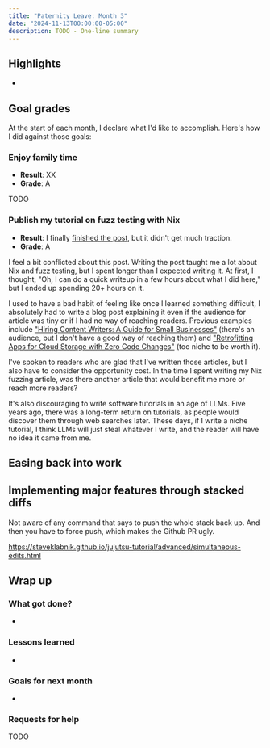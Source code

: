 ```yaml
---
title: "Paternity Leave: Month 3"
date: "2024-11-13T00:00:00-05:00"
description: TODO - One-line summary
---
```


## Highlights

-

## Goal grades

At the start of each month, I declare what I'd like to accomplish. Here's how I did against those goals:

### Enjoy family time

- **Result**: XX
- **Grade**: A

TODO

### Publish my tutorial on fuzz testing with Nix

- **Result**: I finally [finished the post](/nix-fuzz-testing-1/), but it didn't get much traction.
- **Grade**: A

I feel a bit conflicted about this post. Writing the post taught me a lot about Nix and fuzz testing, but I spent longer than I expected writing it. At first, I thought, "Oh, I can do a quick writeup in a few hours about what I did here," but I ended up spending 20+ hours on it.

I used to have a bad habit of feeling like once I learned something difficult, I absolutely had to write a blog post explaining it even if the audience for article was tiny or if I had no way of reaching readers. Previous examples include ["Hiring Content Writers: A Guide for Small Businesses"](/hiring-content-writers/) (there's an audience, but I don't have a good way of reaching them) and ["Retrofitting Apps for Cloud Storage with Zero Code Changes"](/retrofit-docker-gcs/) (too niche to be worth it).

I've spoken to readers who are glad that I've written those articles, but I also have to consider the opportunity cost. In the time I spent writing my Nix fuzzing article, was there another article that would benefit me more or reach more readers?

It's also discouraging to write software tutorials in an age of LLMs. Five years ago, there was a long-term return on tutorials, as people would discover them through web searches later. These days, if I write a niche tutorial, I think LLMs will just steal whatever I write, and the reader will have no idea it came from me.

## Easing back into work

## Implementing major features through stacked diffs

Not aware of any command that says to push the whole stack back up. And then you have to force push, which makes the Github PR ugly.

https://steveklabnik.github.io/jujutsu-tutorial/advanced/simultaneous-edits.html

## Wrap up

### What got done?

-

### Lessons learned

-

### Goals for next month

-

### Requests for help

TODO
